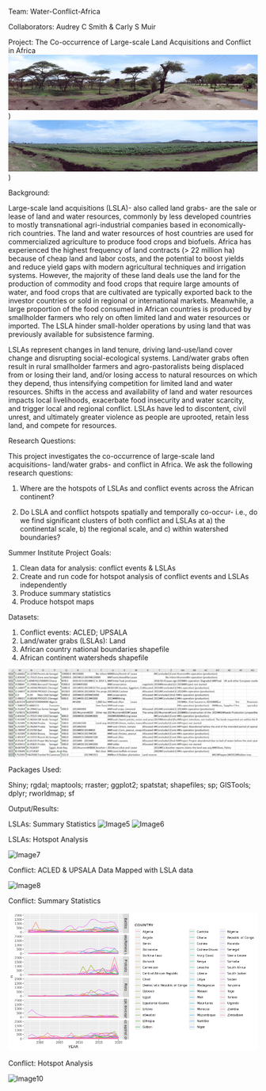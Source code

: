 
[CONTRIBUTING.md]: CONTRIBUTING.md

Team: Water-Conflict-Africa

Collaborators: Audrey C Smith & Carly S Muir


Project: The Co-occurrence of Large-scale Land Acquisitions and Conflict in Africa
![Image2](https://raw.githubusercontent.com/audreyculver/handouts-water-conflict-africa/master/project_plots/EthLSLA1.png))
![Image3](https://raw.githubusercontent.com/audreyculver/handouts-water-conflict-africa/master/project_plots/EthLSLA2.png))


Background:

Large-scale land acquisitions (LSLA)- also called land grabs- are the sale or lease of land and water resources, commonly by less developed countries to mostly transnational agri-industrial companies based in economically-rich countries. The land and water resources of host countries are used for commercialized agriculture to produce food crops and biofuels. Africa has experienced the highest frequency of land contracts (> 22 million ha) because of cheap land and labor costs, and the potential to boost yields and reduce yield gaps with modern agricultural techniques and irrigation systems. However, the majority of these land deals use the land for the production of commodity and food crops that require large amounts of water, and food crops that are cultivated are typically exported back to the investor countries or sold in regional or international markets. Meanwhile, a large proportion of the food consumed in African countries is produced by smallholder farmers who rely on often limited land and water resources or imported.  The LSLA hinder small-holder operations by using land that was previously available for subsistence farming.

LSLAs represent changes in land tenure, driving land-use/land cover change and disrupting social-ecological systems.  Land/water grabs often result in rural smallholder farmers and agro-pastoralists being displaced from or losing their land, and/or losing access to natural resources on which they depend, thus intensifying competition for limited land and water resources.  Shifts in the access and availability of land and water resources impacts local livelihoods, exacerbate food insecurity and water scarcity, and trigger local and regional conflict. LSLAs have led to discontent, civil unrest, and ultimately greater violence as people are uprooted, retain less land, and compete for resources. 

Research Questions:

This project investigates the co-occurrence of large-scale land acquisitions- land/water grabs- and conflict in Africa. We ask the following research questions: 

1) Where are the hotspots of LSLAs and conflict events across the African continent? 

2) Do LSLA and conflict hotspots spatially and temporally co-occur- i.e., do we find significant clusters of both conflict and LSLAs at a) the continental scale, b) the regional scale, and c) within watershed boundaries? 

Summer Institute Project Goals:

1) Clean data for analysis: conflict events & LSLAs
2) Create and run code for hotspot analysis of conflict events and LSLAs independently
3) Produce summary statistics
4) Produce hotspot maps 

Datasets:  

1) Conflict events: ACLED; UPSALA
2) Land/water grabs (LSLAs): Land 
3) African country national boundaries shapefile
4) African continent watersheds shapefile

![Image4](https://raw.githubusercontent.com/audreyculver/handouts-water-conflict-africa/master/project_plots/LMDataExample.jpg)

Packages Used:

Shiny; rgdal; maptools; rraster; ggplot2; spatstat; shapefiles; sp; GISTools; dplyr; rworldmap; sf

Output/Results:

LSLAs: Summary Statistics
![Image5](https://raw.githubusercontent.com/audreyculver/handouts-water-conflict-africa/master/project_plots/Facet_cheating.png)
![Image6](https://raw.githubusercontent.com/audreyculver/handouts-water-conflict-africa/master/project_plots/stackedcheating.png)


LSLAs: Hotspot Analysis

![Image7](https://raw.githubusercontent.com/audreyculver/handouts-water-conflict-africa/master/finalmap.png)

Conflict: ACLED & UPSALA Data Mapped with LSLA data

![Image8](https://raw.githubusercontent.com/audreyculver/handouts-water-conflict-africa/master/project_plots/acled_upsalaLSLA.png)

Conflict: Summary Statistics

![Image9](https://raw.githubusercontent.com/audreyculver/handouts-water-conflict-africa/master/project_plots/Conflict_summary_stats.png)

Conflict: Hotspot Analysis

![Image10](https://raw.githubusercontent.com/audreyculver/handouts-water-conflict-africa/master/project_plots/ACLED_HS_conflict-country-year-graph1.png)
                                                                                        


